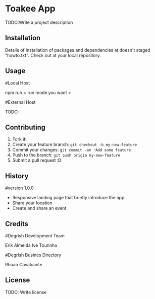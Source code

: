 # Toakee App

TODO:Write a project description

## Installation

Details of installation of packages and dependencies at doesn't 
staged "howto.txt". Check out at your local repository.

## Usage

#Local Host

npm run < run mode you want >

#External Host

TODO: 

## Contributing

1. Fork it!
2. Create your feature branch: `git checkout -b my-new-feature`
3. Commit your changes: `git commit -am 'Add some feature'`
4. Push to the branch: `git push origin my-new-feature`
5. Submit a pull request :D

## History

#version 1.0.0
- Responsive landing page that briefly introduce the app
- Share your location
- Create and share an event

## Credits

#Degrish Development Team

Erik Almeida
Ive Tourinho

#Degrish Busines Directory

Rhuan Cavalcante

## License

TODO: Write license
